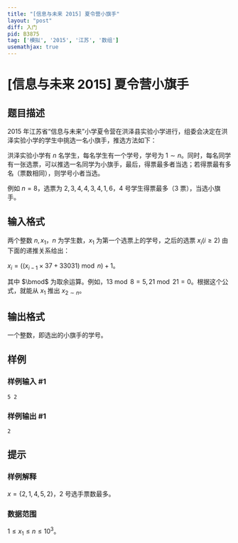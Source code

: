 ```yaml
---
title: "[信息与未来 2015] 夏令营小旗手"
layout: "post"
diff: 入门
pid: B3875
tag: ['模拟', '2015', '江苏', '数组']
usemathjax: true
---
```


# [信息与未来 2015] 夏令营小旗手
## 题目描述

$2015$ 年江苏省“信息与未来”小学夏令营在洪泽县实验小学进行，组委会决定在洪泽实验小学的学生中挑选一名小旗手，推选方法如下：

洪泽实验小学有 $n$ 名学生，每名学生有一个学号，学号为 $1\sim n$。同时，每名同学有一张选票，可以推选一名同学为小旗手，最后，得票最多者当选；若得票最有多名（票数相同），则学号小者当选。

例如 $n=8$，选票为 $2,3,4,4,3,4,1,6$，$4$ 号学生得票最多（$3$ 票），当选小旗手。
## 输入格式

两个整数 $n,x_1$，$n$ 为学生数，$x_1$ 为第一个选票上的学号，之后的选票 $x_i(i\ge2)$ 由下面的递推关系给出：

$x_i = ((x_{i-1}\times 37+33031)\bmod n)+1$。

其中 $\bmod$ 为取余运算。例如，$13 \bmod 8 = 5,21 \bmod 21 = 0$。根据这个公式，就能从 $x_1$ 推出 $x_{2\sim n}$。
## 输出格式

一个整数，即选出的小旗手的学号。
## 样例

### 样例输入 #1
```
5 2
```
### 样例输出 #1
```
2
```
## 提示

### 样例解释
$x=\{2,1,4,5,2\}$，$2$ 号选手票数最多。
### 数据范围
$1\le x_1\le n\le10^3$。
